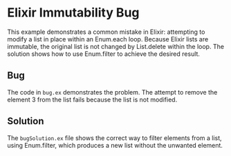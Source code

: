 # Elixir Immutability Bug
This example demonstrates a common mistake in Elixir: attempting to modify a list in place within an Enum.each loop.  Because Elixir lists are immutable, the original list is not changed by List.delete within the loop. The solution shows how to use Enum.filter to achieve the desired result.

## Bug
The code in `bug.ex` demonstrates the problem. The attempt to remove the element 3 from the list fails because the list is not modified. 

## Solution
The `bugSolution.ex` file shows the correct way to filter elements from a list, using Enum.filter, which produces a new list without the unwanted element.